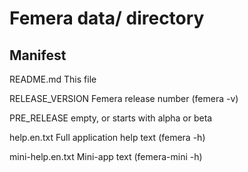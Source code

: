 # Femera data/ directory

## Manifest

README.md         This file

RELEASE_VERSION   Femera release number (femera -v)

PRE_RELEASE       empty, or starts with alpha or beta

help.en.txt       Full application help text (femera -h)

mini-help.en.txt  Mini-app text (femera-mini -h)
